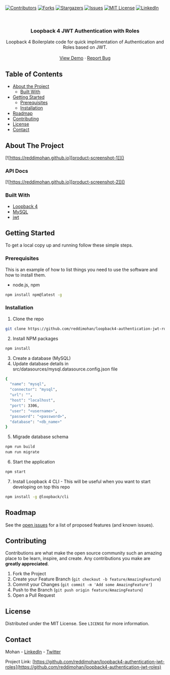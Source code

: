 [![Contributors][contributors-shield]][contributors-url]
[![Forks][forks-shield]][forks-url]
[![Stargazers][stars-shield]][stars-url]
[![Issues][issues-shield]][issues-url]
[![MIT License][license-shield]][license-url]
[![LinkedIn][linkedin-shield]][linkedin-url]



<!-- PROJECT LOGO -->
<br />
<p align="center">
  <a href="https://github.com/reddimohan/loopback4-authentication-jwt-roles">
  </a>

  <h3 align="center">Loopback 4 JWT Authentication with Roles</h3>

  <p align="center">
    Loopback 4 Boilerplate code for quick implimentation of Authentication and Roles based on JWT.
    <br />
    <br />
    <a href="https://github.com/reddimohan/loopback4-authentication-jwt-roles">View Demo</a>
    ·
    <a href="https://github.com/reddimohan/loopback4-authentication-jwt-roles/issues">Report Bug</a>
  </p>
</p>



<!-- TABLE OF CONTENTS -->
## Table of Contents

* [About the Project](#about-the-project)
  * [Built With](#built-with)
* [Getting Started](#getting-started)
  * [Prerequisites](#prerequisites)
  * [Installation](#installation)
* [Roadmap](#roadmap)
* [Contributing](#contributing)
* [License](#license)
* [Contact](#contact)



<!-- ABOUT THE PROJECT -->
## About The Project

[![https://reddimohan.github.io][product-screenshot-1]]()
### API Docs
[![https://reddimohan.github.io][product-screenshot-2]]()

### Built With

* [Loopback 4](https://loopback.io/doc/en/lb4)
* [MySQL](https://www.mysql.com)
* [jwt](https://jwt.io)



<!-- GETTING STARTED -->
## Getting Started

To get a local copy up and running follow these simple steps.

### Prerequisites

This is an example of how to list things you need to use the software and how to install them.
* node.js, npm

```sh
npm install npm@latest -g
```

### Installation

1. Clone the repo
```sh
git clone https://github.com/reddimohan/loopback4-authentication-jwt-roles.git
```
2. Install NPM packages
```sh
npm install
```
3. Create a database (MySQL)
4. Update database details in src/datasources/mysql.datasource.config.json file
```sh
{
  "name": "mysql",
  "connector": "mysql",
  "url": "",
  "host": "localhost",
  "port": 3306,
  "user": "<username>",
  "password": "<password>",
  "database": "<db_name>"
}
```
5. Migrade database schema
```sh
npm run build
num run migrate
```
6. Start the application
```sh
npm start
```
7. Install Loopback 4 CLI - This will be useful when you want to start developing on top this repo
```sh
npm install -g @loopback/cli
```


<!-- ROADMAP -->
## Roadmap

See the [open issues](https://github.com/reddimohan/loopback4-authentication-jwt-roles/issues) for a list of proposed features (and known issues).



<!-- CONTRIBUTING -->
## Contributing

Contributions are what make the open source community such an amazing place to be learn, inspire, and create. Any contributions you make are **greatly appreciated**.

1. Fork the Project
2. Create your Feature Branch (`git checkout -b feature/AmazingFeature`)
3. Commit your Changes (`git commit -m 'Add some AmazingFeature'`)
4. Push to the Branch (`git push origin feature/AmazingFeature`)
5. Open a Pull Request



<!-- LICENSE -->
## License

Distributed under the MIT License. See `LICENSE` for more information.



<!-- CONTACT -->
## Contact

Mohan - [LinkedIn](https://linkedin.com/in/reddimohan) - [Twitter](https://twitter.com/reddimohan)

Project Link: [https://github.com/reddimohan/loopback4-authentication-jwt-roles](https://github.com/reddimohan/loopback4-authentication-jwt-roles)







<!-- MARKDOWN LINKS & IMAGES -->
<!-- https://www.markdownguide.org/basic-syntax/#reference-style-links -->
[contributors-shield]: https://img.shields.io/github/contributors/reddimohan/loopback4-authentication-jwt-roles.svg?style=flat-square
[contributors-url]: https://github.com/reddimohan/loopback4-authentication-jwt-roles/graphs/contributors
[forks-shield]: https://img.shields.io/github/forks/reddimohan/loopback4-authentication-jwt-roles.svg?style=flat-square
[forks-url]: https://github.com/reddimohan/loopback4-authentication-jwt-roles/network/members
[stars-shield]: https://img.shields.io/github/stars/reddimohan/loopback4-authentication-jwt-roles.svg?style=flat-square
[stars-url]: https://github.com/reddimohan/loopback4-authentication-jwt-roles/stargazers
[issues-shield]: https://img.shields.io/github/issues/reddimohan/loopback4-authentication-jwt-roles.svg?style=flat-square
[issues-url]: https://github.com/reddimohan/loopback4-authentication-jwt-roles/issues
[license-shield]: https://img.shields.io/github/license/reddimohan/loopback4-authentication-jwt-roles.svg?style=flat-square
[license-url]: https://github.com/reddimohan/loopback4-authentication-jwt-roles/blob/master/LICENSE.txt
[linkedin-shield]: https://img.shields.io/badge/-LinkedIn-black.svg?style=flat-square&logo=linkedin&colorB=555
[linkedin-url]: https://linkedin.com/in/reddimohan
[product-screenshot-1]: images/home.png
[product-screenshot-2]: images/api_docs.png
